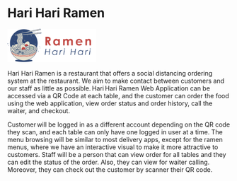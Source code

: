 # Hari Hari Ramen

<img style="width:200px;" src="Frontend/harihari-user/src/images/Full Logo.png"/>

Hari Hari Ramen is a restaurant that offers a social distancing ordering system at the restaurant. We aim to make contact between customers and our staff as little as possible. Hari Hari Ramen Web Application can be accessed via a QR Code at each table, and the customer can order the food using the web application, view order status and order history, call the waiter, and checkout. 

Customer will be logged in as a different account depending on the QR code they scan, and each table can only have one logged in user at a time. The menu browsing will be similar to most delivery apps, except for the ramen menus, where we have an interactive visual to make it more attractive to customers. Staff will be a person that can view order for all tables and they can edit the status of the order. Also, they can view for waiter calling. Moreover, they can check out the customer by scanner their QR code.  
